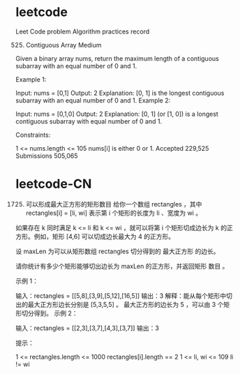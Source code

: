 # leetcode
Leet Code problem Algorithm practices record

525. Contiguous Array
Medium

Given a binary array nums, return the maximum length of a contiguous subarray with an equal number of 0 and 1.

Example 1:

Input: nums = [0,1]
Output: 2
Explanation: [0, 1] is the longest contiguous subarray with an equal number of 0 and 1.
Example 2:

Input: nums = [0,1,0]
Output: 2
Explanation: [0, 1] (or [1, 0]) is a longest contiguous subarray with equal number of 0 and 1.

Constraints:

1 <= nums.length <= 105
nums[i] is either 0 or 1.
Accepted
229,525
Submissions
505,065

# leetcode-CN
1725. 可以形成最大正方形的矩形数目
给你一个数组 rectangles ，其中 rectangles[i] = [li, wi] 表示第 i 个矩形的长度为 li 、宽度为 wi 。

如果存在 k 同时满足 k <= li 和 k <= wi ，就可以将第 i 个矩形切成边长为 k 的正方形。例如，矩形 [4,6] 可以切成边长最大为 4 的正方形。

设 maxLen 为可以从矩形数组 rectangles 切分得到的 最大正方形 的边长。

请你统计有多少个矩形能够切出边长为 maxLen 的正方形，并返回矩形 数目 。

示例 1：

输入：rectangles = [[5,8],[3,9],[5,12],[16,5]]
输出：3
解释：能从每个矩形中切出的最大正方形边长分别是 [5,3,5,5] 。
最大正方形的边长为 5 ，可以由 3 个矩形切分得到。
示例 2：

输入：rectangles = [[2,3],[3,7],[4,3],[3,7]]
输出：3

提示：

1 <= rectangles.length <= 1000
rectangles[i].length == 2
1 <= li, wi <= 109
li != wi